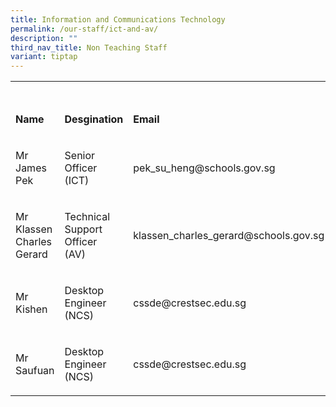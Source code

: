 ```yaml
---
title: Information and Communications Technology
permalink: /our-staff/ict-and-av/
description: ""
third_nav_title: Non Teaching Staff
variant: tiptap
---
```

<table style="minWidth: 75px">
<colgroup>
<col>
<col>
<col>
</colgroup>
<tbody>
<tr>
<td rowspan="1" colspan="3">
<h3></h3>
</td>
</tr>
<tr>
<td rowspan="1" colspan="1">
<p><strong>Name</strong>
</p>
</td>
<td rowspan="1" colspan="1">
<p><strong>Desgination</strong>
</p>
</td>
<td rowspan="1" colspan="1">
<p><strong>Email</strong>
</p>
</td>
</tr>
<tr>
<td rowspan="1" colspan="1">
<p>Mr James Pek</p>
</td>
<td rowspan="1" colspan="1">
<p>Senior Officer
<br>(ICT)</p>
</td>
<td rowspan="1" colspan="1">
<p><a rel="noopener noreferrer nofollow" target="_blank">pek_su_heng@schools.gov.sg</a>
</p>
</td>
</tr>
<tr>
<td rowspan="1" colspan="1">
<p>Mr Klassen Charles Gerard</p>
</td>
<td rowspan="1" colspan="1">
<p>Technical Support Officer
<br>(AV)</p>
</td>
<td rowspan="1" colspan="1">
<p><a rel="noopener noreferrer nofollow" target="_blank">klassen_charles_gerard@schools.gov.sg</a>
</p>
</td>
</tr>
<tr>
<td rowspan="1" colspan="1">
<p>Mr Kishen</p>
</td>
<td rowspan="1" colspan="1">
<p>Desktop Engineer (NCS)</p>
</td>
<td rowspan="1" colspan="1">
<p><a rel="noopener noreferrer nofollow" target="_blank">cssde@crestsec.edu.sg</a>
</p>
</td>
</tr>
<tr>
<td rowspan="1" colspan="1">
<p>Mr Saufuan</p>
</td>
<td rowspan="1" colspan="1">
<p>Desktop Engineer (NCS)</p>
</td>
<td rowspan="1" colspan="1">
<p><a rel="noopener noreferrer nofollow" target="_blank">cssde@crestsec.edu.sg</a>
</p>
</td>
</tr>
</tbody>
</table>
<p></p>
